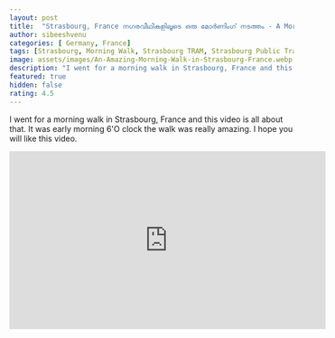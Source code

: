 ```yaml
---
layout: post
title:  "Strasbourg, France നഗരവീഥികളിലൂടെ ഒരു മോർണിംഗ് നടത്തം - A Morning Walk"
author: sibeeshvenu
categories: [ Germany, France]
tags: [Strasbourg, Morning Walk, Strasbourg TRAM, Strasbourg Public Transport, Alsace, France, Historical City in France, History France, Beautiful Nature, Malayalam, Sibeesh Passion, Njan Oru Malayali, ഞാൻ ഒരു മലയാളി, Germaniyile Nalukal, Germany, Malayali in Germany, Indians in Germany, Keralite in Germany, Malayalees in Germany, Malayali in France]
image: assets/images/An-Amazing-Morning-Walk-in-Strasbourg-France.webp
description: "I went for a morning walk in Strasbourg, France and this video is all about that. It was early morning 6'O clock the walk was really amazing. I hope you will like this video."
featured: true
hidden: false
rating: 4.5
---
```


I went for a morning walk in Strasbourg, France and this video is all about that. It was early morning 6'O clock the walk was really amazing. I hope you will like this video.

<iframe width="560" height="315" src="https://www.youtube.com/embed/kG-_EPPhMkg" frameborder="0" allow="accelerometer; autoplay; encrypted-media; gyroscope; picture-in-picture" allowfullscreen></iframe>
